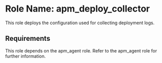 Role Name: apm_deploy_collector
=========

This role deploys the configuration used for collecting deployment logs.

Requirements
------------

This role depends on the apm_agent role. Refer to the apm_agent role for further information.
